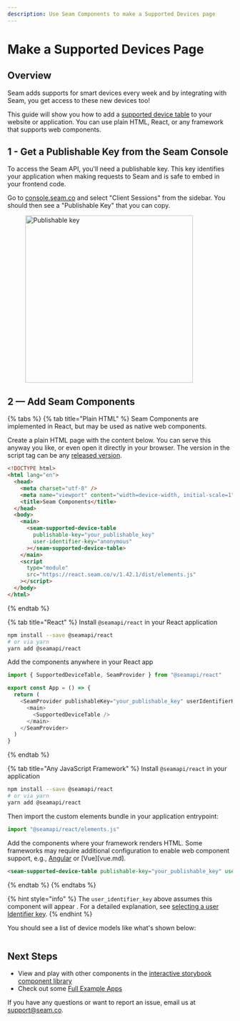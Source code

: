 ```yaml
---
description: Use Seam Components to make a Supported Devices page
---
```


# Make a Supported Devices Page

## Overview

Seam adds supports for smart devices every week and by integrating with Seam, you get access to these new devices too!

This guide will show you how to add a [supported device table](https://react.seam.co/?path=/docs/example-supporteddevicetable--docs) to your website or application. You can use plain HTML, React, or any framework that supports web components.

## 1 - Get a Publishable Key from the Seam Console

To access the Seam API, you'll need a publishable key. This key identifies your application when making requests to Seam and is safe to embed in your frontend code.

Go to [console.seam.co](https://console.seam.co) and select "Client Sessions" from the sidebar. You should then see a "Publishable Key" that you can copy.

<figure><img src="../../.gitbook/assets/publishable-key-copy.png" alt="Publishable key" width="375"><figcaption></figcaption></figure>

## 2 — Add Seam Components

{% tabs %}
{% tab title="Plain HTML" %}
Seam Components are implemented in React, but may be used as native web components.

Create a plain HTML page with the content below. You can serve this anyway you like, or even open it directly in your browser. The version in the script tag can be any [released version](https://github.com/seamapi/react/releases).

```html
<!DOCTYPE html>
<html lang="en">
  <head>
    <meta charset="utf-8" />
    <meta name="viewport" content="width=device-width, initial-scale=1" />
    <title>Seam Components</title>
  </head>
  <body>
    <main>
      <seam-supported-device-table
        publishable-key="your_publishable_key"
        user-identifier-key="anonymous"
      ></seam-supported-device-table>
    </main>
    <script
      type="module"
      src="https://react.seam.co/v/1.42.1/dist/elements.js"
    ></script>
  </body>
</html>
```
{% endtab %}

{% tab title="React" %}
Install `@seamapi/react` in your React application

```bash
npm install --save @seamapi/react
# or via yarn
yarn add @seamapi/react
```

Add the components anywhere in your React app

```javascript
import { SupportedDeviceTable, SeamProvider } from "@seamapi/react"

export const App = () => {
  return (
    <SeamProvider publishableKey="your_publishable_key" userIdentifierKey="anonymous">
      <main>
        <SupportedDeviceTable />
      </main>
    </SeamProvider>
  )
}
```
{% endtab %}

{% tab title="Any JavaScript Framework" %}
Install `@seamapi/react` in your application

```bash
npm install --save @seamapi/react
# or via yarn
yarn add @seamapi/react
```

Then import the custom elements bundle in your application entrypoint:

```javascript
import "@seamapi/react/elements.js"
```

Add the components where your framework renders HTML. Some frameworks may require additional configuration to enable web component support, e.g., [Angular](angular.md) or [Vue][vue.md].

```html
<seam-supported-device-table publishable-key="your_publishable_key" user-identifier-key="anonymous"></seam-supported-device-table>
```
{% endtab %}
{% endtabs %}

{% hint style="info" %}
The `user_identifier_key` above assumes this component will appear .
For a detailed explanation, see [selecting a user Identifier key](./get-started-with-client-side-components.md#3-select-a-user-identifier-key).
{% endhint %}

You should see a list of device models like what's shown below:

<figure><img src="https://3624860916-files.gitbook.io/~/files/v0/b/gitbook-x-prod.appspot.com/o/spaces%2FxnN2A67918om1UthYWsF%2Fuploads%2FyvmI7GxNyxhebqR99ZwF%2FScreen%20Shot%202023-06-30%20at%209.46.33%20AM.png?alt=media&#x26;token=18a6ad74-0f9f-4e18-8c15-57371c461044" alt=""><figcaption></figcaption></figure>



## Next Steps

* View and play with other components in the [interactive storybook component library](https://react.seam.co/)
* Check out some [Full Example Apps](https://github.com/seamapi/react/tree/main/examples)

If you have any questions or want to report an issue, email us at support@seam.co.
